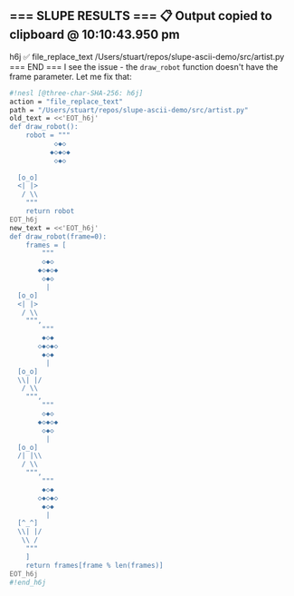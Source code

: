 === SLUPE RESULTS ===
📋 Output copied to clipboard @ 10:10:43.950 pm
---------------------
h6j ✅ file_replace_text /Users/stuart/repos/slupe-ascii-demo/src/artist.py
=== END ===
I see the issue - the `draw_robot` function doesn't have the frame parameter. Let me fix that:

```sh nesl
#!nesl [@three-char-SHA-256: h6j]
action = "file_replace_text"
path = "/Users/stuart/repos/slupe-ascii-demo/src/artist.py"
old_text = <<'EOT_h6j'
def draw_robot():
    robot = """
           ◇◆◇
          ◆◇◆◇◆
           ◇◆◇
         
  [o_o]
  <| |>
   / \\
    """
    return robot
EOT_h6j
new_text = <<'EOT_h6j'
def draw_robot(frame=0):
    frames = [
        """
        ◇◆◇
       ◆◇◆◇◆
        ◇◆◇
         |
  [o_o]
  <| |>
   / \\
    """,
        """
        ◆◇◆
       ◇◆◇◆◇
        ◆◇◆
         |
  [o_o]
  \\| |/
   / \\
    """,
        """
        ◇◆◇
       ◆◇◆◇◆
        ◇◆◇
         |
  [o_o]
  /| |\\
   / \\
    """,
        """
        ◆◇◆
       ◇◆◇◆◇
        ◆◇◆
         |
  [^_^]
  \\| |/
   \\ /
    """
    ]
    return frames[frame % len(frames)]
EOT_h6j
#!end_h6j
```